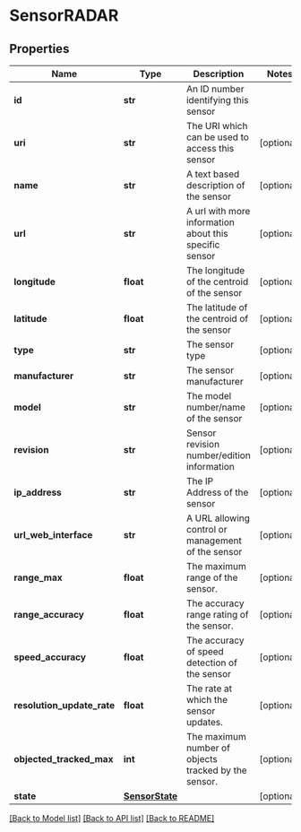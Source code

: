 # SensorRADAR

## Properties
Name | Type | Description | Notes
------------ | ------------- | ------------- | -------------
**id** | **str** | An ID number identifying this sensor | 
**uri** | **str** | The URI which can be used to access this sensor | [optional] 
**name** | **str** | A text based description of the sensor | [optional] 
**url** | **str** | A url with more information about this specific sensor | [optional] 
**longitude** | **float** | The longitude of the centroid of the sensor | [optional] 
**latitude** | **float** | The latitude of the centroid of the sensor | [optional] 
**type** | **str** | The sensor type | [optional] 
**manufacturer** | **str** | The sensor manufacturer | [optional] 
**model** | **str** | The model number/name of the sensor | [optional] 
**revision** | **str** | Sensor revision number/edition information | [optional] 
**ip_address** | **str** | The IP Address of the sensor | [optional] 
**url_web_interface** | **str** | A URL allowing control or management of the sensor | [optional] 
**range_max** | **float** | The maximum range of the sensor. | [optional] 
**range_accuracy** | **float** | The accuracy range rating of the sensor. | [optional] 
**speed_accuracy** | **float** | The accuracy of speed detection of the sensor | [optional] 
**resolution_update_rate** | **float** | The rate at which the sensor updates. | [optional] 
**objected_tracked_max** | **int** | The maximum number of objects tracked by the sensor. | [optional] 
**state** | [**SensorState**](SensorState.md) |  | [optional] 

[[Back to Model list]](../README.md#documentation-for-models) [[Back to API list]](../README.md#documentation-for-api-endpoints) [[Back to README]](../README.md)


